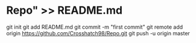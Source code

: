 # Repo" >> README.md
git init
git add README.md
git commit -m "first commit"
git remote add origin https://github.com/Crosshatch98/Repo.git
git push -u origin master
